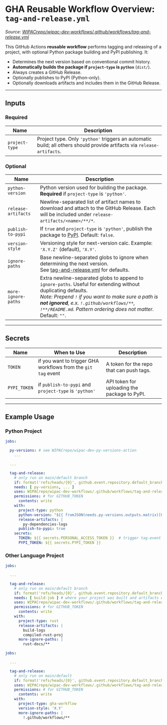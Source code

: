 # GHA Reusable Workflow Overview: `tag-and-release.yml`

_Source: [WIPACrepo/wipac-dev-workflows/.github/workflows/tag-and-release.yml](https://github.com/WIPACrepo/wipac-dev-workflows/blob/main/.github/workflows/tag-and-release.yml)_

This GitHub Actions **reusable workflow** performs tagging and releasing of a project, with optional Python package building and PyPI publishing. It:

* Determines the next version based on conventional commit history.
* **Automatically builds the package if `project-type` is `python`** (`dist/`).
* Always creates a GitHub Release.
* Optionally publishes to PyPI (Python-only).
* Optionally downloads artifacts and includes them in the GitHub Release.

---

## Inputs

### Required

| Name           | Description                                                                                                             |
|----------------|-------------------------------------------------------------------------------------------------------------------------|
| `project-type` | Project type. Only `'python'` triggers an automatic build; all others should provide artifacts via `release-artifacts`. |

### Optional

| Name                | Description                                                                                                                                                                                                                                                                                   |
|---------------------|-----------------------------------------------------------------------------------------------------------------------------------------------------------------------------------------------------------------------------------------------------------------------------------------------|
| `python-version`    | Python version used for building the package. **Required** if `project-type` is `'python'`.                                                                                                                                                                                                   |
| `release-artifacts` | Newline-separated list of artifact names to download and attach to the GitHub Release. Each will be included under `release-artifacts/<name>/**/*`.                                                                                                                                           |
| `publish-to-pypi`   | If `true` and `project-type` is `'python'`, publish the package to [PyPI](https://pypi.org/). Default: `false`.                                                                                                                                                                               |
| `version-style`     | Versioning style for next-version calc. Example: `'X.Y.Z'` (default), `'X.Y'`.                                                                                                                                                                                                                |
| `ignore-paths`      | Base newline-separated globs to ignore when determining the next version.<br>See [tag-and-release.yml](./tag-and-release.yml) for defaults.                                                                                                                                                   |
| `more-ignore-paths` | Extra newline-separated globs to append to `ignore-paths`. Useful for extending without duplicating defaults.<br>_Note: Prepend `!` if you want to make sure a path is **not ignored**, e.x. `!.github/workflows/**`, `!**/README.md`. Pattern ordering does not matter._ <br> Default: `""`. |

---

## Secrets

| Name         | When to Use                                                   | Description                                  |
|--------------|---------------------------------------------------------------|----------------------------------------------|
| `TOKEN`      | if you want to trigger GHA workflows from the `git tag` event | A token for the repo that can push tags.     |
| `PYPI_TOKEN` | if `publish-to-pypi` and `project-type` is `'python'`         | API token for uploading the package to PyPI. |

---

## Example Usage

### Python Project

```yaml
jobs:

  py-versions: # see WIPACrepo/wipac-dev-py-versions-action
    ...

  ...

  tag-and-release:
    # only run on main/default branch
    if: format('refs/heads/{0}', github.event.repository.default_branch) == github.ref
    needs: [ py-versions, ... ]
    uses: WIPACrepo/wipac-dev-workflows/.github/workflows/tag-and-release.yml@v...
    permissions: # for GITHUB_TOKEN
      contents: write
    with:
      project-type: python
      python-version: "${{ fromJSON(needs.py-versions.outputs.matrix)[0] }}"
      release-artifacts: |
        py-dependencies-logs
      publish-to-pypi: true
    secrets:
      TOKEN: ${{ secrets.PERSONAL_ACCESS_TOKEN }}  # trigger tag-event gha workflows
      PYPI_TOKEN: ${{ secrets.PYPI_TOKEN }}
```

### Other Language Project

```yaml
jobs:

  ...

  tag-and-release:
    # only run on main/default branch
    if: format('refs/heads/{0}', github.event.repository.default_branch) == github.ref
    needs: [ build-job ] # where your project was built and artifacts were uploaded
    uses: WIPACrepo/wipac-dev-workflows/.github/workflows/tag-and-release.yml@v...
    permissions: # for GITHUB_TOKEN
      contents: write
    with:
      project-type: rust
      release-artifacts: |
        build-logs
        compiled-rust-proj
      more-ignore-paths: |
        rust-docs/**
```

```yaml
jobs:

  ...

  tag-and-release:
    # only run on main/default
    if: format('refs/heads/{0}', github.event.repository.default_branch) == github.ref
    uses: WIPACrepo/wipac-dev-workflows/.github/workflows/tag-and-release.yml@...
    permissions: # for GITHUB_TOKEN
      contents: write
    with:
      project-type: gha-workflow
      version-style: 'X.Y'
      more-ignore-paths: |
        !.github/workflows/**
```

